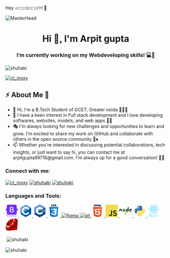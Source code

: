 Hey <𝚌𝚘𝚍𝚎𝚛𝚜/>! 👋

![MasterHead](https://maruf001-mt.github.io/Premium-Delivery/web.gif)
<h1 align="center">Hi 👋, I'm Arpit gupta</h1>
<h3 align="center">I’m currently working on my Webdeveloping skills! 💻🚀</h3>
<!--<img align="right" alt="Coding" width="400" src="https://miro.medium.com/v2/resize:fit:1358/1*yw0TnheAGN-LPneDaTlaxw.gif">-->

<p align="left"> <img src="https://komarev.com/ghpvc/?username=shuhaki&label=Profile%20views&color=0e75b6&style=flat" alt="shuhaki" /> </p>

<p align="left"> <a href="https://twitter.com/ct_inoxy" target="blank"><img src="https://img.shields.io/twitter/follow/ct_inoxy?logo=twitter&style=for-the-badge" alt="ct_inoxy" /></a> </p>
<h2>⚡ About Me 👦</h2>
<ul>
<li>👋 Hi, I'm a B.Tech Student of GCET, Greater noida 🧑‍💻🎉</li>

<li>🎊 I have a keen interest in Full stack development  and I love developing softwares, websites, 
models, and web apps 🏈🎯</li>
<li>🎭 I'm always looking for new challenges and opportunities to learn and grow. 
I'm excited to share my work on GitHub and collaborate with others in the open source community 🎰♠️</li>
<li>📫 Whether you're interested in discussing potential collaborations, tech insights, or just want to say hi, you can contact me at arpitgupta99716@gmail.com. I'm always up for a good conversation! 📩👋</li></ul>

<h3 align="left">Connect with me:</h3>
<p align="left">
<a href="https://twitter.com/ct_inoxy" target="blank"><img align="center" src="https://raw.githubusercontent.com/rahuldkjain/github-profile-readme-generator/master/src/images/icons/Social/twitter.svg" alt="ct_inoxy" height="30" width="40" /></a>
<a href="https://instagram.com/shuhaki" target="blank"><img align="center" src="https://raw.githubusercontent.com/rahuldkjain/github-profile-readme-generator/master/src/images/icons/Social/instagram.svg" alt="shuhaki" height="30" width="40" /></a>
<a href="https://www.codechef.com/users/shuhaki" target="blank"><img align="center" src="https://cdn.jsdelivr.net/npm/simple-icons@3.1.0/icons/codechef.svg" alt="shuhaki" height="30" width="40" /></a>
</p>

<h3 align="left">Languages and Tools:</h3>
<p align="left"> <a href="https://getbootstrap.com" target="_blank" rel="noreferrer"> <img src="https://raw.githubusercontent.com/devicons/devicon/master/icons/bootstrap/bootstrap-plain-wordmark.svg" alt="bootstrap" width="40" height="40"/> </a> <a href="https://www.cprogramming.com/" target="_blank" rel="noreferrer"> <img src="https://raw.githubusercontent.com/devicons/devicon/master/icons/c/c-original.svg" alt="c" width="40" height="40"/> </a> <a href="https://www.w3schools.com/cpp/" target="_blank" rel="noreferrer"> <img src="https://raw.githubusercontent.com/devicons/devicon/master/icons/cplusplus/cplusplus-original.svg" alt="cplusplus" width="40" height="40"/> </a> <a href="https://www.w3schools.com/css/" target="_blank" rel="noreferrer"> <img src="https://raw.githubusercontent.com/devicons/devicon/master/icons/css3/css3-original-wordmark.svg" alt="css3" width="40" height="40"/> </a> <a href="https://www.figma.com/" target="_blank" rel="noreferrer"> <img src="https://www.vectorlogo.zone/logos/figma/figma-icon.svg" alt="figma" width="40" height="40"/> </a> <a href="https://git-scm.com/" target="_blank" rel="noreferrer"> <img src="https://www.vectorlogo.zone/logos/git-scm/git-scm-icon.svg" alt="git" width="40" height="40"/> </a> <a href="https://www.w3.org/html/" target="_blank" rel="noreferrer"> <img src="https://raw.githubusercontent.com/devicons/devicon/master/icons/html5/html5-original-wordmark.svg" alt="html5" width="40" height="40"/> </a> <a href="https://developer.mozilla.org/en-US/docs/Web/JavaScript" target="_blank" rel="noreferrer"> <img src="https://raw.githubusercontent.com/devicons/devicon/master/icons/javascript/javascript-original.svg" alt="javascript" width="40" height="40"/> </a> <a href="https://nodejs.org" target="_blank" rel="noreferrer"> <img src="https://raw.githubusercontent.com/devicons/devicon/master/icons/nodejs/nodejs-original-wordmark.svg" alt="nodejs" width="40" height="40"/> </a> <a href="https://www.python.org" target="_blank" rel="noreferrer"> <img src="https://raw.githubusercontent.com/devicons/devicon/master/icons/python/python-original.svg" alt="python" width="40" height="40"/> </a> <a href="https://reactjs.org/" target="_blank" rel="noreferrer"> <img src="https://raw.githubusercontent.com/devicons/devicon/master/icons/react/react-original-wordmark.svg" alt="react" width="40" height="40"/> </a> <a href="https://www.ruby-lang.org/en/" target="_blank" rel="noreferrer"> <img src="https://raw.githubusercontent.com/devicons/devicon/master/icons/ruby/ruby-original.svg" alt="ruby" width="40" height="40"/> </a> </p>

<!--<p><img align="left" src="https://github-readme-stats.vercel.app/api/top-langs?username=shuhaki&show_icons=true&locale=en&layout=compact" alt="shuhaki" /></p>-->

<p>&nbsp;<img align="center" src="https://github-readme-stats.vercel.app/api?username=shuhaki&show_icons=true&locale=en" alt="shuhaki" /></p>

<p><img align="center" src="https://github-readme-streak-stats.herokuapp.com/?user=shuhaki&" alt="shuhaki" /></p>
<!--
**shuhaki/shuhaki** is a ✨ _special_ ✨ repository because its `README.md` (this file) appears on your GitHub profile.

Here are some ideas to get you started:

- 🔭 I’m currently working on ...
- 🌱 I’m currently learning ...
- 👯 I’m looking to collaborate on ...
- 🤔 I’m looking for help with ...
- 💬 Ask me about ...
- 📫 How to reach me: ...
- 😄 Pronouns: ...
- ⚡ Fun fact: ...
-->

